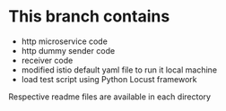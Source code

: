 # This branch contains 
-   http microservice code 
-   http dummy sender code
-   receiver code
-   modified istio default yaml file to run it local machine
-   load test script using Python Locust framework

Respective readme files are available in each directory
